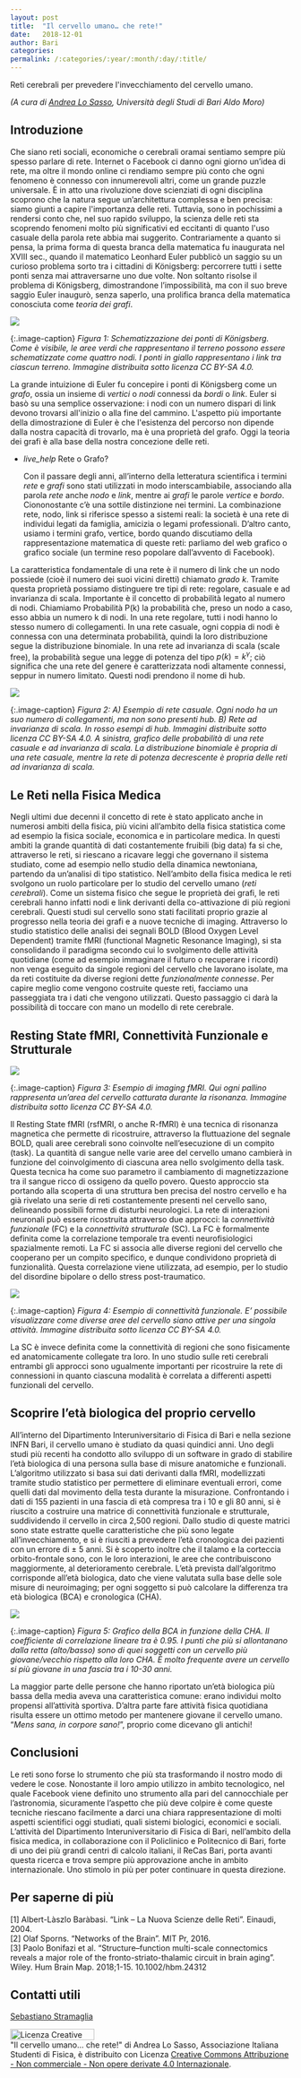 ```yaml
---
layout: post
title:  "Il cervello umano… che rete!"
date:   2018-12-01
author: Bari
categories:
permalink: /:categories/:year/:month/:day/:title/
---
```


Reti cerebrali per prevedere l'invecchiamento del cervello umano.


_(A cura di [Andrea Lo Sasso](mailto:andrealosasso97@gmail.com), Università degli Studi di Bari Aldo Moro)_

## Introduzione

Che siano reti sociali, economiche o cerebrali oramai sentiamo sempre più spesso parlare di rete. Internet o Facebook ci danno ogni giorno un’idea di rete, ma oltre il mondo online ci rendiamo sempre più conto che ogni fenomeno è connesso con innumerevoli altri, come un grande puzzle universale. È in atto una rivoluzione dove scienziati di ogni disciplina scoprono che la natura segue un’architettura complessa   e ben precisa: siamo giunti a capire l'importanza delle reti. Tuttavia, sono in pochissimi a rendersi conto che, nel suo rapido sviluppo, la scienza delle reti sta scoprendo fenomeni molto più significativi ed eccitanti di quanto l'uso casuale della parola rete abbia mai suggerito.
Contrariamente a quanto si pensa, la prima forma di questa branca della matematica fu inaugurata nel XVIII sec., quando il matematico Leonhard Euler pubblicò un saggio su un curioso problema sorto tra i cittadini di Königsberg: percorrere tutti i sette ponti senza mai attraversarne uno due volte. Non soltanto risolse il problema di Königsberg, dimostrandone l’impossibilità, ma con il suo breve saggio Euler inaugurò, senza saperlo, una prolifica branca della matematica conosciuta come _teoria dei grafi_.

<div class="row">
<div class="col s12 m6 offset-m3">
<img src="/sistemidiriferimento/img/18_12_01_RC/fig1.png"/>
</div>
</div>

{:.image-caption}
*Figura 1: Schematizzazione dei ponti di Königsberg. Come è visibile, le aree verdi che rappresentano il terreno possono essere schematizzate come quattro nodi. I ponti in giallo rappresentano i link tra ciascun terreno. Immagine distribuita sotto licenza CC BY-SA 4.0.*

La grande intuizione di Euler fu concepire i ponti di Königsberg come un _grafo_, ossia un insieme di _vertici_ o _nodi_ connessi da _bordi_ o _link_. Euler si basò su una semplice osservazione: i nodi con un numero dispari di link devono trovarsi all'inizio o alla fine del cammino. L'aspetto più importante della dimostrazione di Euler è che l'esistenza del percorso non dipende dalla nostra capacità di trovarlo, ma è una proprietà del grafo. Oggi la teoria dei grafi è alla base della nostra concezione delle reti.

<ul class="collapsible" data-collapsible="accordion">
<li>
<div class="collapsible-header"><i class="material-icons">live_help</i> Rete o Grafo? </div>
<div class="collapsible-body">
<p>
Con il passare degli anni, all’interno della letteratura scientifica i termini <i>rete</i> e <i>grafi</i> sono stati utilizzati in modo interscambiabile, associando alla parola <i>rete</i> anche <i>nodo</i> e <i>link</i>, mentre ai <i>grafi</i> le parole <i>vertice</i> e <i>bordo</i>. Ciononostante c’è una sottile distinzione nei termini. La combinazione rete, nodo, link si riferisce spesso a sistemi reali: la società è una rete di individui legati da famiglia, amicizia o legami professionali. D’altro canto, usiamo i termini grafo, vertice, bordo quando discutiamo della rappresentazione matematica di queste reti: parliamo del web grafico o grafico sociale (un termine reso popolare dall’avvento di Facebook).
</p>
</div>
</li>
</ul>

La caratteristica fondamentale di una rete è il numero di link che un nodo possiede (cioè il numero dei suoi vicini diretti) chiamato _grado k_. Tramite questa proprietà possiamo distinguere tre tipi di rete: regolare, casuale e ad invarianza di scala. Importante è il concetto di probabilità legato al numero di nodi. Chiamiamo Probabilità P(k) la probabilità che, preso un nodo a caso, esso abbia un numero k di nodi. In una rete regolare, tutti i nodi hanno lo stesso numero di collegamenti. In una rete casuale, ogni coppia di nodi è connessa con una determinata probabilità, quindi la loro distribuzione segue la distribuzione binomiale. In una rete ad invarianza di scala (scale free), la probabilità segue una legge di potenza del tipo $p(k)=k^{\gamma}$; ciò significa che una rete del genere è caratterizzata nodi altamente connessi, seppur in numero limitato. Questi nodi prendono il nome di hub.

<div class="row">
<div class="col s12 m6 offset-m3">
<img src="/sistemidiriferimento/img/18_12_01_RC/fig2.png"/>
</div>
</div>

{:.image-caption}
*Figura 2: A) Esempio di rete casuale. Ogni nodo ha un suo numero di collegamenti, ma non sono presenti hub. B) Rete ad invarianza di scala. In rosso esempi di hub. Immagini distribuite sotto licenza CC BY-SA 4.0. A sinistra, grafico delle probabilità di una rete casuale e ad invarianza di scala. La distribuzione binomiale è propria di una rete casuale, mentre la rete di potenza decrescente è propria delle reti ad invarianza di scala.*

## Le Reti nella Fisica Medica

Negli ultimi due decenni il concetto di rete è stato applicato anche in numerosi ambiti della fisica, più vicini all’ambito della fisica statistica come ad esempio la fisica sociale, economica e in particolare medica. In questi ambiti la grande quantità di dati costantemente fruibili (big data) fa si che, attraverso le reti, si riescano a ricavare leggi che governano il sistema studiato, come ad esempio nello studio della dinamica newtoniana, partendo da un’analisi di tipo statistico. Nell’ambito della fisica medica le reti svolgono un ruolo particolare per lo studio del cervello umano (_reti cerebrali_). Come un sistema fisico che segue le proprietà dei grafi, le reti cerebrali hanno infatti nodi e link derivanti della co-attivazione di più regioni cerebrali. Questi studi sul cervello sono stati facilitati proprio grazie al progresso nella teoria dei grafi e a nuove tecniche di imaging. Attraverso lo studio statistico delle analisi dei segnali BOLD (Blood Oxygen Level Dependent) tramite fMRI (functional Magnetic Resonance Imaging), si sta consolidando il paradigma secondo cui lo svolgimento delle attività quotidiane (come ad esempio immaginare il futuro o recuperare i ricordi) non venga eseguito da singole regioni del cervello che lavorano isolate, ma da reti costituite da diverse regioni dette _funzionalmente connesse_. 
Per capire meglio come vengono costruite queste reti, facciamo una passeggiata tra i dati che vengono utilizzati. Questo passaggio ci darà la possibilità di toccare con mano un modello di rete cerebrale.

## Resting State fMRI, Connettività Funzionale e Strutturale

<div class="row">
<div class="col s12 m6 offset-m3">
<img src="/sistemidiriferimento/img/18_12_01_RC/fig3.png"/>
</div>
</div>

{:.image-caption}
*Figura 3: Esempio di imaging fMRI. Qui ogni pallino rappresenta un’area del cervello catturata durante la risonanza. Immagine distribuita sotto licenza CC BY-SA 4.0.*

Il Resting State fMRI (rsfMRI, o anche R-fMRI) è una tecnica di risonanza magnetica che permette di ricostruire, attraverso la fluttuazione del segnale BOLD, quali aree cerebrali sono coinvolte nell’esecuzione di un compito (task). La quantità di sangue nelle varie aree del cervello umano cambierà in funzione del coinvolgimento di ciascuna area nello svolgimento della task. Questa tecnica ha come suo parametro il cambiamento di magnetizzazione tra il sangue ricco di ossigeno da quello povero.
Questo approccio sta portando alla scoperta di una struttura ben precisa del nostro cervello e ha già rivelato una serie di reti costantemente presenti nel cervello sano, delineando possibili forme di disturbi neurologici.
La rete di interazioni neuronali può essere ricostruita attraverso due approcci: la _connettività funzionale_ (FC) e la _connettività strutturale_ (SC). La FC è formalmente definita come la correlazione temporale tra eventi neurofisiologici spazialmente remoti. La FC si associa alle diverse regioni del cervello che cooperano per un compito specifico, e dunque condividono proprietà di funzionalità. Questa correlazione viene utilizzata, ad esempio, per lo studio del disordine bipolare o dello stress post-traumatico.

<div class="row">
<div class="col s12 m6 offset-m3">
<img src="/sistemidiriferimento/img/18_12_01_RC/fig4.jpg"/>
</div>
</div>

{:.image-caption}
*Figura 4: Esempio di connettività funzionale. E’ possibile visualizzare come diverse aree del cervello siano attive per una singola attività. Immagine distribuita sotto licenza CC BY-SA 4.0.*

La SC è invece definita come la connettività di regioni che sono fisicamente ed anatomicamente collegate tra loro. In uno studio sulle reti cerebrali entrambi gli approcci sono ugualmente importanti per ricostruire la rete di connessioni in quanto ciascuna modalità è correlata a differenti aspetti funzionali del cervello.

## Scoprire l’età biologica del proprio cervello

All’interno del Dipartimento Interuniversitario di Fisica di Bari e nella sezione INFN Bari, il cervello umano è studiato da quasi quindici anni. Uno degli studi più recenti ha condotto allo sviluppo di un software in grado di stabilire l’età biologica di una persona sulla base di misure anatomiche e funzionali. L’algoritmo utilizzato si basa sui dati derivanti dalla fMRI, modellizzati tramite studio statistico per permettere di eliminare eventuali errori, come quelli dati dal movimento della testa durante la misurazione. Confrontando i dati di 155 pazienti in una fascia di età compresa tra i 10 e gli 80 anni, si è riuscito a costruire una matrice di connettività funzionale e strutturale, suddividendo il cervello in circa 2,500 regioni. Dallo studio di queste matrici sono state estratte quelle caratteristiche che più sono legate all’invecchiamento, e si è riusciti a prevedere l’età cronologica dei pazienti con un errore di ± 5 anni. Si è scoperto inoltre che il talamo e la corteccia orbito-frontale sono, con le loro interazioni, le aree che contribuiscono maggiormente, al deterioramento cerebrale. L’età prevista dall’algoritmo corrisponde all’età biologica, dato che viene valutata sulla base delle sole misure di neuroimaging; per ogni soggetto si può calcolare la differenza tra età biologica (BCA) e cronologica (CHA).

<div class="row">
<div class="col s12 m6 offset-m3">
<img src="/sistemidiriferimento/img/18_12_01_RC/fig5.jpg"/>
</div>
</div>

{:.image-caption}
*Figura 5: Grafico della BCA in funzione della CHA. Il coefficiente di correlazione lineare tra è 0.95. I punti che più si allontanano dalla retta (alto/basso) sono di quei soggetti con un cervello più giovane/vecchio rispetto alla loro CHA. È molto frequente avere un cervello si più giovane in una fascia tra i 10-30 anni.*

La maggior parte delle persone che hanno riportato un’età biologica più bassa della media aveva una caratteristica comune: erano individui molto propensi all’attività sportiva. D’altra parte fare attività fisica quotidiana risulta essere un ottimo metodo per mantenere giovane il cervello umano. “_Mens sana, in corpore sano!_”, proprio come dicevano gli antichi!

## Conclusioni  

Le reti sono forse lo strumento che più sta trasformando il nostro modo di vedere le cose.  Nonostante il loro ampio utilizzo in ambito tecnologico, nel quale Facebook viene definito uno strumento alla pari del cannocchiale per l’astronomia, sicuramente l’aspetto che più deve colpire è come queste tecniche riescano facilmente a darci una chiara rappresentazione di molti aspetti scientifici oggi studiati, quali sistemi biologici, economici e sociali. L’attività del Dipartimento Interuniversitario di Fisica di Bari, nell’ambito della fisica medica, in collaborazione con il Policlinico e Politecnico di Bari, forte di uno dei più grandi centri di calcolo italiani, il ReCas Bari, porta avanti questa ricerca e trova sempre più approvazione anche in ambito internazionale. Uno stimolo in più per poter continuare in questa direzione.

## Per saperne di più

[1] Albert-Làszlo Baràbasi. “Link – La Nuova Scienze delle Reti”. Einaudi, 2004. <br>
[2] Olaf Sporns. “Networks of the Brain”. MIT Pr, 2016.<br>
[3] Paolo Bonifazi et al. “Structure–function multi-scale connectomics reveals a major role of the fronto-striato-thalamic circuit in brain aging”. Wiley. Hum Brain Map. 2018;1-15. 10.1002/hbm.24312

## Contatti utili

[Sebastiano Stramaglia](mailto:sebastiano.stramaglia@uniba.it)

<a rel="license" href="http://creativecommons.org/licenses/by-nc-nd/4.0/"><img alt="Licenza Creative Commons" style="border-width:0; WIDTH:150px; HEIGHT:20px" src="https://i.creativecommons.org/l/by-nc-nd/4.0/80x15.png" align="middle" /></a><br /><span xmlns:dct="http://purl.org/dc/terms/" property="dct:title">"Il cervello umano... che rete!"</span> di<span xmlns:cc="http://creativecommons.org/ns#" property="cc:attributionName"> Andrea Lo Sasso, Associazione Italiana Studenti di Fisica,</span> è distribuito con Licenza <a rel="license" href="http://creativecommons.org/licenses/by-nc-nd/4.0/">Creative Commons Attribuzione - Non commerciale - Non opere derivate 4.0 Internazionale</a>.
